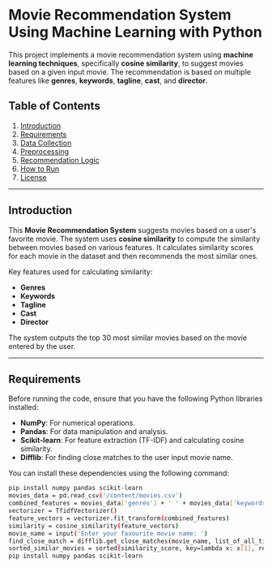 # Movie Recommendation System Using Machine Learning with Python

This project implements a movie recommendation system using **machine learning techniques**, specifically **cosine similarity**, to suggest movies based on a given input movie. The recommendation is based on multiple features like **genres**, **keywords**, **tagline**, **cast**, and **director**.

## Table of Contents

1. [Introduction](#introduction)
2. [Requirements](#requirements)
3. [Data Collection](#data-collection)
4. [Preprocessing](#preprocessing)
5. [Recommendation Logic](#recommendation-logic)
6. [How to Run](#how-to-run)
7. [License](#license)

---

## Introduction

This **Movie Recommendation System** suggests movies based on a user's favorite movie. The system uses **cosine similarity** to compute the similarity between movies based on various features. It calculates similarity scores for each movie in the dataset and then recommends the most similar ones.

Key features used for calculating similarity:
- **Genres**
- **Keywords**
- **Tagline**
- **Cast**
- **Director**

The system outputs the top 30 most similar movies based on the movie entered by the user.

---

## Requirements

Before running the code, ensure that you have the following Python libraries installed:

- **NumPy**: For numerical operations.
- **Pandas**: For data manipulation and analysis.
- **Scikit-learn**: For feature extraction (TF-IDF) and calculating cosine similarity.
- **Difflib**: For finding close matches to the user input movie name.

You can install these dependencies using the following command:

```bash
pip install numpy pandas scikit-learn
movies_data = pd.read_csv('/content/movies.csv')
combined_features = movies_data['genres'] + ' ' + movies_data['keywords'] + ' ' + movies_data['tagline'] + ' ' + movies_data['cast'] + ' ' + movies_data['director']
vectorizer = TfidfVectorizer()
feature_vectors = vectorizer.fit_transform(combined_features)
similarity = cosine_similarity(feature_vectors)
movie_name = input('Enter your favourite movie name: ')
find_close_match = difflib.get_close_matches(movie_name, list_of_all_titles)
sorted_similar_movies = sorted(similarity_score, key=lambda x: x[1], reverse=True)
pip install numpy pandas scikit-learn




